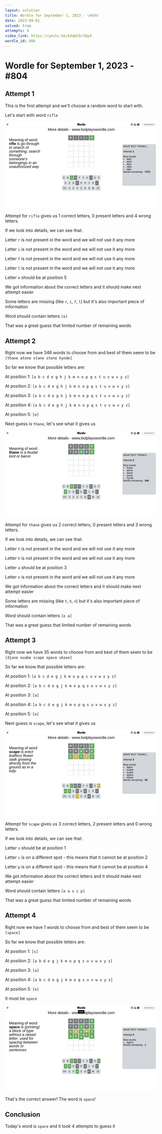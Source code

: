 ```yaml
---
layout: solution
title: Wordle for September 1, 2023 - \#804
date: 2023-09-01
solved: true
attempts: 4
video_link: https://youtu.be/kXq6C6r16p4
wordle_id: 804
---
```


# Wordle for September 1, 2023 - \#804

## Attempt 1

This is the first attempt and we'll choose a random word to start with.

Let's start with word `rifle`

![Attempt 1](2023-09-01/attempt-1.png)

Attempt for `rifle` gives us 1 correct letters, 0 present letters and 4 wrong letters.

If we look into details, we can see that:

Letter `r` is not present in the word and we will not use it any more

Letter `i` is not present in the word and we will not use it any more

Letter `f` is not present in the word and we will not use it any more

Letter `l` is not present in the word and we will not use it any more

Letter `e` should be at position 5

We got information about the correct letters and it should make next attempt easier

Some letters are missing (like `r`, `i`, `f`, `l`) but it's also important piece of information

Word should contain letters `[e]`

That was a great guess that limited number of remaining words



## Attempt 2

Right now we have 346 words to choose from and best of them seem to be `[thane atone stane stone hynde]`

So far we know that possible letters are:

At position 1: `[a b c d e g h j k m n o p q s t u v w x y z]`

At position 2: `[a b c d e g h j k m n o p q s t u v w x y z]`

At position 3: `[a b c d e g h j k m n o p q s t u v w x y z]`

At position 4: `[a b c d e g h j k m n o p q s t u v w x y z]`

At position 5: `[e]`

Next guess is `thane`, let's see what it gives us

![Attempt 2](2023-09-01/attempt-2.png)

Attempt for `thane` gives us 2 correct letters, 0 present letters and 3 wrong letters.

If we look into details, we can see that:

Letter `t` is not present in the word and we will not use it any more

Letter `h` is not present in the word and we will not use it any more

Letter `a` should be at position 3

Letter `n` is not present in the word and we will not use it any more

We got information about the correct letters and it should make next attempt easier

Some letters are missing (like `t`, `h`, `n`) but it's also important piece of information

Word should contain letters `[e a]`

That was a great guess that limited number of remaining words



## Attempt 3

Right now we have 35 words to choose from and best of them seem to be `[djave ouabe scape space ukase]`

So far we know that possible letters are:

At position 1: `[a b c d e g j k m o p q s u v w x y z]`

At position 2: `[a b c d e g j k m o p q s u v w x y z]`

At position 3: `[a]`

At position 4: `[a b c d e g j k m o p q s u v w x y z]`

At position 5: `[e]`

Next guess is `scape`, let's see what it gives us

![Attempt 3](2023-09-01/attempt-3.png)

Attempt for `scape` gives us 3 correct letters, 2 present letters and 0 wrong letters.

If we look into details, we can see that:

Letter `s` should be at position 1

Letter `c` is on a different spot - this means that it cannot be at position 2

Letter `p` is on a different spot - this means that it cannot be at position 4

We got information about the correct letters and it should make next attempt easier

Word should contain letters `[e a s c p]`

That was a great guess that limited number of remaining words



## Attempt 4

Right now we have 1 words to choose from and best of them seem to be `[space]`

So far we know that possible letters are:

At position 1: `[s]`

At position 2: `[a b d e g j k m o p q s u v w x y z]`

At position 3: `[a]`

At position 4: `[a b c d e g j k m o q s u v w x y z]`

At position 5: `[e]`

It must be `space`

![Attempt 4](2023-09-01/attempt-4.png)

That's the correct answer! The word is `space`!

## Conclusion

Today's word is `space` and it took 4 attempts to guess it

